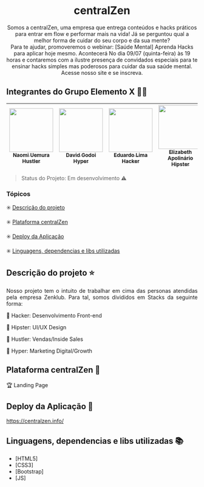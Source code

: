 <h1 align="center"> centralZen </h1>

<p align="center">
    Somos a centralZen, uma empresa que entrega conteúdos e hacks práticos para entrar em flow e performar mais na vida! Já se perguntou qual a melhor forma de cuidar do seu corpo e da sua mente? <br>
    Para te ajudar, promoveremos o webinar: [Saúde Mental] Aprenda Hacks para aplicar hoje mesmo. Acontecerá No dia 09/07 (quinta-feira) às 19 horas e contaremos com a ilustre presença de convidados especiais para te ensinar hacks simples mas poderosos para cuidar da sua saúde mental. Acesse nosso site e se inscreva.    
</p>


## Integrantes do Grupo Elemento X :facepunch::green_heart:

[<img src="https://media-exp1.licdn.com/dms/image/C4E03AQH3_7D8up5wnw/profile-displayphoto-shrink_200_200/0?e=1599696000&v=beta&t=y8iGr93rhHYWzL5mD3pCdEwDLu2c3UECBLJ3o_8tuG4" width=115 > <br> <sub> Naomi Uemura Hustler</sub>](https://www.linkedin.com/in/acnuemura/) | [<img src="https://media-exp1.licdn.com/dms/image/C4D03AQEvio8yNWNHSg/profile-displayphoto-shrink_200_200/0?e=1599696000&v=beta&t=KWxZ-kWJt_b0-3iMW8J9tKwxERWDSLpomPgFalw62sw" width=115 > <br> <sub> David Godoi Hyper</sub>](https://www.linkedin.com/in/david-godoi-1990a8138/) | [<img src="https://media-exp1.licdn.com/dms/image/C4D35AQF6PalNY5E07g/profile-framedphoto-shrink_200_200/0?e=1594389600&v=beta&t=fw2xKa6IhNan3UJJv8LWZDqr26usP-9VKRng8BFLyqY" width=115 > <br> <sub> Eduardo Lima Hacker</sub>](https://www.linkedin.com/in/eduardohmlima/) | [<img src="https://media-exp1.licdn.com/dms/image/C4D03AQFpICl_NcahyA/profile-displayphoto-shrink_200_200/0?e=1599696000&v=beta&t=RNCV7rK_P3SFTlldhe70crJTD7Qh7dwq_NHuW5PzQQQ" width=115 > <br> <sub> Elizabeth Apolinário Hipster</sub>](https://www.linkedin.com/in/elizabethapolin%C3%A1rio/) | [<img src="https://media-exp1.licdn.com/dms/image/C4D03AQGBxdhfM6_lvw/profile-displayphoto-shrink_200_200/0?e=1599696000&v=beta&t=eTnrDZXxoifEXno_7B3jOU7UJtjP2_Ji03tGZqQd1AY" width=115 > <br> <sub> Fabí Canedo Hacker</sub>](https://www.linkedin.com/in/fabicanedo/) |[<img src="https://media-exp1.licdn.com/dms/image/C4E03AQEbG1gXne3JxA/profile-displayphoto-shrink_200_200/0?e=1599696000&v=beta&t=xGlH_Muofl-rfPRoNK9LiM2Si3ppRX9_-sxZf_O_5lI" width=115 > <br> <sub> Gabriel Pelc Hyper</sub>](https://www.linkedin.com/in/gabrielpelc/) | [<img src="https://media-exp1.licdn.com/dms/image/C5103AQEJw9c6-SIIMA/profile-displayphoto-shrink_200_200/0?e=1599696000&v=beta&t=ysd7AeR4CssPSn9AmXKP-2opOMhT-fpsS0XMGBOV-I8" width=115 > <br> <sub> Guilherme Cayres Hustler</sub>](https://www.linkedin.com/in/guilherme-cayres-b90b925a/) | [<img src="https://media-exp1.licdn.com/dms/image/C4D03AQHcHZZa6QROxg/profile-displayphoto-shrink_200_200/0?e=1599696000&v=beta&t=OQ4ziARWMsgRXjFFMFA_G3J7Z27NvcMBeBmG8Z0zHrY" width=115 > <br> <sub> Gustavo Henrique Hipster</sub>](https://www.linkedin.com/in/gustavohbarbosa/) |[<img src="https://media-exp1.licdn.com/dms/image/C5603AQHLkraxJT08hA/profile-displayphoto-shrink_200_200/0?e=1599696000&v=beta&t=eD4WDTFeAsUfWNEGWkRsdReMBXucWEWb_y5Z2DxJHmI" width=115 > <br> <sub> Simoni Accioly Hacker</sub>](https://www.linkedin.com/in/simoni-accioly-4283604b/) |
| :---: | :---: | :---: | :---: | :---: | :---: | :---: | :---: | :---: 

> Status do Projeto: Em desenvolvimento :warning:

### Tópicos 

:eight_spoked_asterisk: [Descrição do projeto](#descrição-do-projeto-star)

:eight_spoked_asterisk: [Plataforma centralZen](#plataforma-centralZen-checkered_flag)

:eight_spoked_asterisk: [Deploy da Aplicação](#deploy-da-aplicação-dash)

:eight_spoked_asterisk: [Linguagens, dependencias e libs utilizadas ](#linguagens-dependencias-e-libs-utilizadas-books)

## Descrição do projeto :star:
<p align="justify"> Nosso projeto tem o intuito de
trabalhar em cima das personas atendidas pela empresa Zenklub. Para tal, somos divididos em Stacks da seguinte forma:</p>

:pushpin: Hacker: Desenvolvimento Front-end 

:pushpin: Hipster: UI/UX Design

:pushpin: Hustler: Vendas/Inside Sales

:pushpin: Hyper: Marketing Digital/Growth

## Plataforma centralZen :checkered_flag:

:trophy: Landing Page

## Deploy da Aplicação :dash:

https://centralzen.info/

## Linguagens, dependencias e libs utilizadas :books:

- [HTML5] 
- [CSS3] 
- [Bootstrap]
- [JS] 

